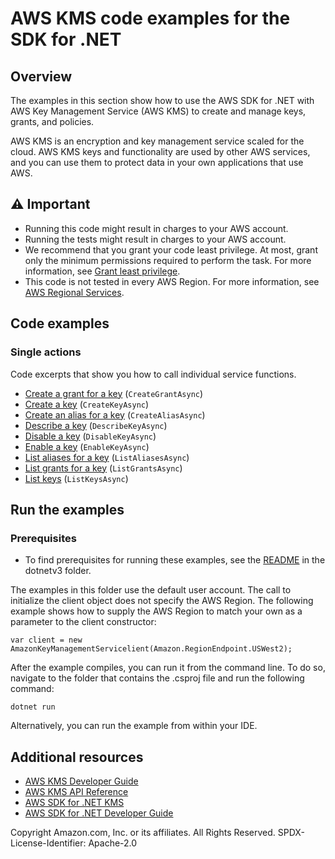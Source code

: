 # AWS KMS code examples for the SDK for .NET

## Overview

The examples in this section show how to use the AWS SDK for .NET with AWS Key Management Service (AWS KMS) to create and manage keys, grants, and policies.

AWS KMS is an encryption and key management service scaled for the cloud. AWS KMS keys and functionality are used by other AWS services, and you can use them to protect data in your own applications that use AWS.

## ⚠️ Important
* Running this code might result in charges to your AWS account.
* Running the tests might result in charges to your AWS account.
* We recommend that you grant your code least privilege. At most, grant only the minimum permissions required to perform the task. For more information, see [Grant least privilege](https://docs.aws.amazon.com/IAM/latest/UserGuide/best-practices.html#grant-least-privilege).
* This code is not tested in every AWS Region. For more information, see [AWS Regional Services](https://aws.amazon.com/about-aws/global-infrastructure/regional-product-services).

## Code examples

### Single actions
Code excerpts that show you how to call individual service functions.

- [Create a grant for a key](CreateGrantExample/CreateGrant.cs) (`CreateGrantAsync`)
- [Create a key](CreateKeyExample/CreateKey.cs) (`CreateKeyAsync`)
- [Create an alias for a key](CreateAliasExample/CreateAlias.cs) (`CreateAliasAsync`)
- [Describe a key](DescribeKeyExample/DescribeKey.cs) (`DescribeKeyAsync`)
- [Disable a key](DisableKeyExample/DisableKey.cs) (`DisableKeyAsync`)
- [Enable a key](EnableKeyExample/EnableKey.cs) (`EnableKeyAsync`)
- [List aliases for a key](ListAliasesExample/ListAliases.cs) (`ListAliasesAsync`)
- [List grants for a key](ListGrantsExample/ListGrants.cs) (`ListGrantsAsync`)
- [List keys](ListKeysExample/ListKeys.cs) (`ListKeysAsync`)

## Run the examples

### Prerequisites
* To find prerequisites for running these examples, see the
  [README](../README.md#Prerequisites) in the dotnetv3 folder.

The examples in this folder use the default user account. The call to
initialize the client object does not specify the AWS Region. The following
example shows how to supply the AWS Region to match your own as a
parameter to the client constructor:

```
var client = new AmazonKeyManagementServicelient(Amazon.RegionEndpoint.USWest2);
```

After the example compiles, you can run it from the command line. To do so,
navigate to the folder that contains the .csproj file and run the following
command:

```
dotnet run
```

Alternatively, you can run the example from within your IDE.

## Additional resources
* [AWS KMS Developer Guide](https://docs.aws.amazon.com/kms/latest/developerguide/overview.html)
* [AWS KMS API Reference](https://docs.aws.amazon.com/kms/latest/APIReference/Welcome.html)
* [AWS SDK for .NET KMS](https://docs.aws.amazon.com/sdkfornet/v3/apidocs/items/KeyManagementService/NKeyManagementService.html)
* [AWS SDK for .NET Developer Guide](https://docs.aws.amazon.com/sdk-for-net/v3/developer-guide/welcome.html)

Copyright Amazon.com, Inc. or its affiliates. All Rights Reserved. SPDX-License-Identifier: Apache-2.0
